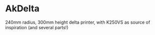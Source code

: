 # AkDelta
240mm radius, 300mm height delta printer, with K250VS as source of inspiration (and several parts!)

